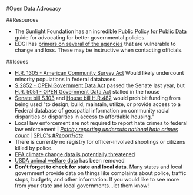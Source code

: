 #Open Data Advocacy

##Resources
- The Sunlight Foundation has an incredible [Public Policy for Public Data](http://whatworkscities.sunlightfoundation.com/) guide for advocating for better governmental policies.
- EDGI has [primers on several of the agencies](https://envirodatagov.org/agencyprimers/) that are vulnerable to change and loss. These may be instructive when contacting officials.

##Issues
- [H.R. 1305 - American Community Survey Act](https://www.congress.gov/bill/115th-congress/house-bill/1305) Would likely undercount minority populations in federal databases
- [S.2852 - OPEN Government Data Act](https://www.congress.gov/bill/114th-congress/senate-bill/2852) passed the Senate last year, but [H.R. 5051 - OPEN Government Data Act](https://www.congress.gov/bill/114th-congress/house-bill/5051/) stalled in the house
- [Senate bill S.103](https://www.congress.gov/bill/115th-congress/senate-bill/103/text) and [House bill H.R.482](https://www.congress.gov/bill/115th-congress/house-bill/482/text) would prohibit funding from being used "to design, build, maintain, utilize, or provide access to a Federal database of geospatial information on community racial disparities or disparities in access to affordable housing."
- Local law enforcement are not required to report hate crimes to federal law enforcement | [*Patchy reporting undercuts national hate crimes count*](http://bigstory.ap.org/article/8247a1d2f76b4baea2a121186dedf768/ap-patchy-reporting-undercuts-national-hate-crimes-count) | [SPLC's *#ReportHate*](https://www.splcenter.org/reporthate)
- There is currently no registry for officer-involved shootings or citizens killed by police.
- [EPA climate change data is potentially threatened](http://www.reuters.com/article/us-usa-trump-epa-climatechange-idUSKBN15906G)
- [USDA animal welfare data](http://www.sciencemag.org/news/2017/02/trump-administration-blacks-out-animal-welfare-information) has been removed
- **Don't forget to check for state and local data**. Many states and local government provide data on things like complaints about police, traffic stops, budgets, and other information. If you would like to see more from your state and local governments...let them know!
